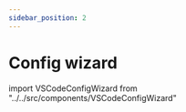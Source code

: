 ```yaml
---
sidebar_position: 2
---
```


# Config wizard

import VSCodeConfigWizard from "../../src/components/VSCodeConfigWizard"

<VSCodeConfigWizard />
